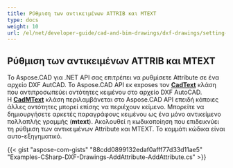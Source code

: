 ```yaml
---
title: Ρύθμιση των αντικειμένων ATTRIB και MTEXT
type: docs
weight: 10
url: /el/net/developer-guide/cad-and-bim-drawings/dxf-drawings/setting-attrib-and-mtext-objects/
---
```


## **Ρύθμιση των αντικειμένων ATTRIB και MTEXT**
Το Aspose.CAD για .NET API σας επιτρέπει να ρυθμίσετε Attribute σε ένα αρχείο DXF AutCAD. Το Aspose.CAD API εκ exposes τον [**CadText**](https://reference.aspose.com/cad/net/aspose.cad.fileformats.cad.cadobjects/cadtext) κλάση που αντιπροσωπεύει οντότητες κειμένου στο αρχείο DXF AutoCAD. Η [**CadMText**](https://reference.aspose.com/cad/net/aspose.cad.fileformats.cad.cadobjects/cadmtext) κλάση περιλαμβάνεται στο Aspose.CAD API επειδή κάποιες άλλες οντότητες μπορεί επίσης να περιέχουν κείμενο. Μπορείτε να δημιουργήσετε αρκετές παραγράφους κειμένου ως ένα μόνο αντικείμενο πολλαπλής γραμμής (**mtext**). Ακολουθεί η κωδικοποίηση που επιδεικνύει τη ρύθμιση των αντικειμένων Attribute και MTEXT. Το κομμάτι κώδικα είναι αυτο-εξηγηματικό.



{{< gist "aspose-com-gists" "88cdd0899132edaf0afff77d33d11ae5" "Examples-CSharp-DXF-Drawings-AddAttribute-AddAttribute.cs" >}}
